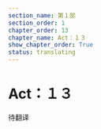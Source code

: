 ```yaml
---
section_name: 第１部
section_order: 1
chapter_order: 13
chapter_name: Act：１３
show_chapter_order: True
status: translating
---
```


# Act：１３
待翻译
